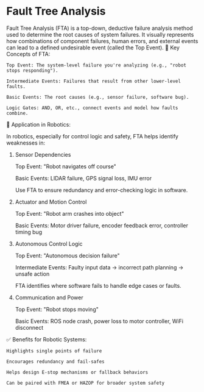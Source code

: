 # Fault Tree Analysis

Fault Tree Analysis (FTA) is a top-down, deductive failure analysis method used to determine the root causes of system failures. It visually represents how combinations of component failures, human errors, and external events can lead to a defined undesirable event (called the Top Event).
🔧 Key Concepts of FTA:

    Top Event: The system-level failure you're analyzing (e.g., "robot stops responding").

    Intermediate Events: Failures that result from other lower-level faults.

    Basic Events: The root causes (e.g., sensor failure, software bug).

    Logic Gates: AND, OR, etc., connect events and model how faults combine.

🤖 Application in Robotics:

In robotics, especially for control logic and safety, FTA helps identify weaknesses in:

1. Sensor Dependencies

    Top Event: "Robot navigates off course"

    Basic Events: LIDAR failure, GPS signal loss, IMU error

    Use FTA to ensure redundancy and error-checking logic in software.

2. Actuator and Motion Control

    Top Event: "Robot arm crashes into object"

    Basic Events: Motor driver failure, encoder feedback error, controller timing bug

3. Autonomous Control Logic

    Top Event: "Autonomous decision failure"

    Intermediate Events: Faulty input data → incorrect path planning → unsafe action

    FTA identifies where software fails to handle edge cases or faults.

4. Communication and Power

    Top Event: "Robot stops moving"

    Basic Events: ROS node crash, power loss to motor controller, WiFi disconnect

✅ Benefits for Robotic Systems:

    Highlights single points of failure

    Encourages redundancy and fail-safes

    Helps design E-stop mechanisms or fallback behaviors

    Can be paired with FMEA or HAZOP for broader system safety